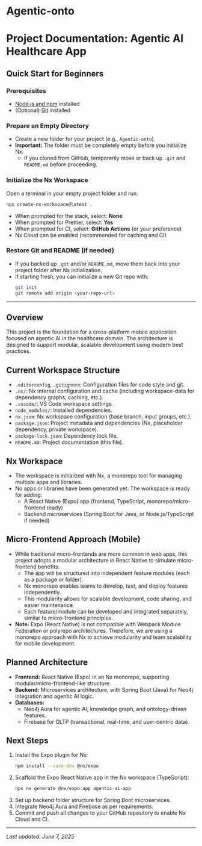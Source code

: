 # Agentic-onto

# Project Documentation: Agentic AI Healthcare App

## Quick Start for Beginners

### Prerequisites
- [Node.js and npm](https://nodejs.org/) installed
- (Optional) [Git](https://git-scm.com/) installed

### Prepare an Empty Directory
- Create a new folder for your project (e.g., `Agentic-onto`).
- **Important:** The folder must be completely empty before you initialize Nx.
  - If you cloned from GitHub, temporarily move or back up `.git` and `README.md` before proceeding.

### Initialize the Nx Workspace
Open a terminal in your empty project folder and run:
```sh
npx create-nx-workspace@latest .
```
- When prompted for the stack, select: **None**
- When prompted for Prettier, select: **Yes**
- When prompted for CI, select: **GitHub Actions** (or your preference)
- Nx Cloud can be enabled (recommended for caching and CI)

### Restore Git and README (if needed)
- If you backed up `.git` and/or `README.md`, move them back into your project folder after Nx initialization.
- If starting fresh, you can initialize a new Git repo with:
  ```sh
  git init
  git remote add origin <your-repo-url>
  ```

---

## Overview
This project is the foundation for a cross-platform mobile application focused on agentic AI in the healthcare domain. The architecture is designed to support modular, scalable development using modern best practices.

## Current Workspace Structure
- `.editorconfig`, `.gitignore`: Configuration files for code style and git.
- `.nx/`: Nx internal configuration and cache (including workspace-data for dependency graphs, caching, etc.).
- `.vscode/`: VS Code workspace settings.
- `node_modules/`: Installed dependencies.
- `nx.json`: Nx workspace configuration (base branch, input groups, etc.).
- `package.json`: Project metadata and dependencies (Nx, placeholder dependency, private workspace).
- `package-lock.json`: Dependency lock file.
- `README.md`: Project documentation (this file).

## Nx Workspace
- The workspace is initialized with Nx, a monorepo tool for managing multiple apps and libraries.
- No apps or libraries have been generated yet. The workspace is ready for adding:
  - A React Native (Expo) app (frontend, TypeScript, monorepo/micro-frontend ready)
  - Backend microservices (Spring Boot for Java, or Node.js/TypeScript if needed)

## Micro-Frontend Approach (Mobile)
- While traditional micro-frontends are more common in web apps, this project adopts a modular architecture in React Native to simulate micro-frontend benefits:
  - The app will be structured into independent feature modules (each as a package or folder).
  - Nx monorepo enables teams to develop, test, and deploy features independently.
  - This modularity allows for scalable development, code sharing, and easier maintenance.
  - Each feature/module can be developed and integrated separately, similar to micro-frontend principles.
- **Note:** Expo (React Native) is not compatible with Webpack Module Federation or polyrepo architectures. Therefore, we are using a monorepo approach with Nx to achieve modularity and team scalability for mobile development.

## Planned Architecture
- **Frontend:** React Native (Expo) in an Nx monorepo, supporting modular/micro-frontend-like structure.
- **Backend:** Microservices architecture, with Spring Boot (Java) for Neo4j integration and agentic AI logic.
- **Databases:**
  - Neo4j Aura for agentic AI, knowledge graph, and ontology-driven features.
  - Firebase for OLTP (transactional, real-time, and user-centric data).

## Next Steps
1. Install the Expo plugin for Nx:
   ```sh
   npm install --save-dev @nx/expo
   ```
2. Scaffold the Expo React Native app in the Nx workspace (TypeScript):
   ```sh
   npx nx generate @nx/expo:app agentic-ai-app
   ```
3. Set up backend folder structure for Spring Boot microservices.
4. Integrate Neo4j Aura and Firebase as per requirements.
5. Commit and push all changes to your GitHub repository to enable Nx Cloud and CI.

---
_Last updated: June 7, 2025_